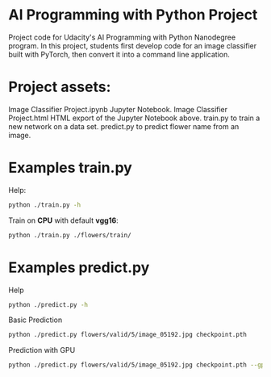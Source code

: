 # AI Programming with Python Project

Project code for Udacity's AI Programming with Python Nanodegree program. In this project, students first develop code for an image classifier built with PyTorch, then convert it into a command line application.

# Project assets:

Image Classifier Project.ipynb Jupyter Notebook.
Image Classifier Project.html HTML export of the Jupyter Notebook above.
train.py to train a new network on a data set.
predict.py to predict flower name from an image.


# Examples train.py
Help:
```bash
python ./train.py -h
```

Train on **CPU** with default **vgg16**:
```bash
python ./train.py ./flowers/train/
```


# Examples predict.py
Help
```bash
python ./predict.py -h
```

Basic Prediction
```bash
python ./predict.py flowers/valid/5/image_05192.jpg checkpoint.pth
```

Prediction with GPU
```bash
python ./predict.py flowers/valid/5/image_05192.jpg checkpoint.pth --gpu
```
